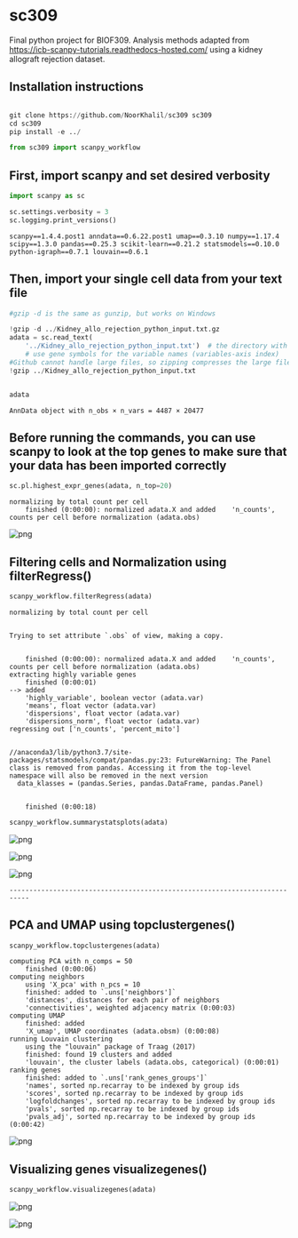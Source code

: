 
# sc309

Final python project for BIOF309.
Analysis methods adapted from https://icb-scanpy-tutorials.readthedocs-hosted.com/ using a kidney allograft rejection dataset.



## Installation instructions


```python

git clone https://github.com/NoorKhalil/sc309 sc309
cd sc309
pip install -e ../
```


```python
from sc309 import scanpy_workflow
```


## First, import scanpy and set desired verbosity

```python
import scanpy as sc
```


```python
sc.settings.verbosity = 3
sc.logging.print_versions()
```

    scanpy==1.4.4.post1 anndata==0.6.22.post1 umap==0.3.10 numpy==1.17.4 scipy==1.3.0 pandas==0.25.3 scikit-learn==0.21.2 statsmodels==0.10.0 python-igraph==0.7.1 louvain==0.6.1


## Then, import your single cell data from your text file


```python
#gzip -d is the same as gunzip, but works on Windows

!gzip -d ../Kidney_allo_rejection_python_input.txt.gz
adata = sc.read_text(
    '../Kidney_allo_rejection_python_input.txt')  # the directory with the `.mtx` file
    # use gene symbols for the variable names (variables-axis index)
#Github cannot handle large files, so zipping compresses the large file.
!gzip ../Kidney_allo_rejection_python_input.txt
```


```python

```



```python
adata
```




    AnnData object with n_obs × n_vars = 4487 × 20477 



## Before running the commands, you can use scanpy to look at the top genes to make sure that your data has been imported correctly


```python
sc.pl.highest_expr_genes(adata, n_top=20)
```

    normalizing by total count per cell
        finished (0:00:00): normalized adata.X and added    'n_counts', counts per cell before normalization (adata.obs)



![png](readmeOutputs/output_13_1.png)


## Filtering cells and Normalization using filterRegress()


```python
scanpy_workflow.filterRegress(adata)
```

    normalizing by total count per cell


    Trying to set attribute `.obs` of view, making a copy.


        finished (0:00:00): normalized adata.X and added    'n_counts', counts per cell before normalization (adata.obs)
    extracting highly variable genes
        finished (0:00:01)
    --> added
        'highly_variable', boolean vector (adata.var)
        'means', float vector (adata.var)
        'dispersions', float vector (adata.var)
        'dispersions_norm', float vector (adata.var)
    regressing out ['n_counts', 'percent_mito']


    //anaconda3/lib/python3.7/site-packages/statsmodels/compat/pandas.py:23: FutureWarning: The Panel class is removed from pandas. Accessing it from the top-level namespace will also be removed in the next version
      data_klasses = (pandas.Series, pandas.DataFrame, pandas.Panel)


        finished (0:00:18)



```python
scanpy_workflow.summarystatsplots(adata)
```


![png](readmeOutputs/output_16_0.png)



![png](readmeOutputs/output_16_1.png)



![png](readmeOutputs/output_16_2.png)



    ---------------------------------------------------------------------------



## PCA and UMAP using topclustergenes()


```python
scanpy_workflow.topclustergenes(adata)
```

    computing PCA with n_comps = 50
        finished (0:00:06)
    computing neighbors
        using 'X_pca' with n_pcs = 10
        finished: added to `.uns['neighbors']`
        'distances', distances for each pair of neighbors
        'connectivities', weighted adjacency matrix (0:00:03)
    computing UMAP
        finished: added
        'X_umap', UMAP coordinates (adata.obsm) (0:00:08)
    running Louvain clustering
        using the "louvain" package of Traag (2017)
        finished: found 19 clusters and added
        'louvain', the cluster labels (adata.obs, categorical) (0:00:01)
    ranking genes
        finished: added to `.uns['rank_genes_groups']`
        'names', sorted np.recarray to be indexed by group ids
        'scores', sorted np.recarray to be indexed by group ids
        'logfoldchanges', sorted np.recarray to be indexed by group ids
        'pvals', sorted np.recarray to be indexed by group ids
        'pvals_adj', sorted np.recarray to be indexed by group ids (0:00:42)



![png](readmeOutputs/output_18_1.png)


## Visualizing genes visualizegenes()


```python
scanpy_workflow.visualizegenes(adata)
```


![png](readmeOutputs/output_20_0.png)



![png](readmeOutputs/output_20_1.png)



```python

```
